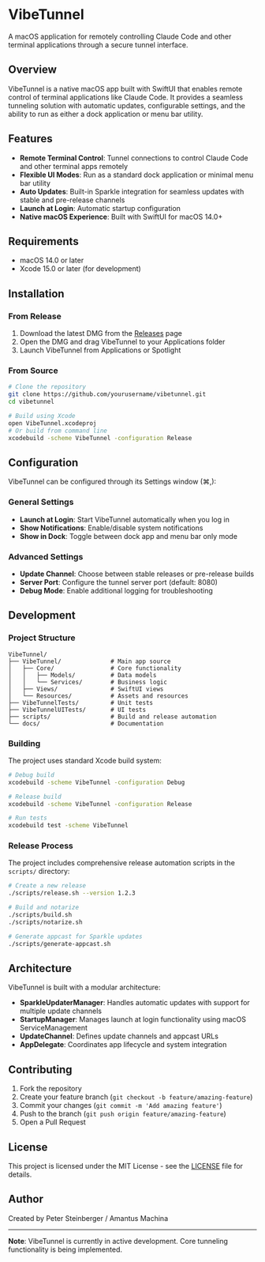 # VibeTunnel

A macOS application for remotely controlling Claude Code and other terminal applications through a secure tunnel interface.

## Overview

VibeTunnel is a native macOS app built with SwiftUI that enables remote control of terminal applications like Claude Code. It provides a seamless tunneling solution with automatic updates, configurable settings, and the ability to run as either a dock application or menu bar utility.

## Features

- **Remote Terminal Control**: Tunnel connections to control Claude Code and other terminal apps remotely
- **Flexible UI Modes**: Run as a standard dock application or minimal menu bar utility
- **Auto Updates**: Built-in Sparkle integration for seamless updates with stable and pre-release channels
- **Launch at Login**: Automatic startup configuration
- **Native macOS Experience**: Built with SwiftUI for macOS 14.0+

## Requirements

- macOS 14.0 or later
- Xcode 15.0 or later (for development)

## Installation

### From Release
1. Download the latest DMG from the [Releases](https://github.com/yourusername/vibetunnel/releases) page
2. Open the DMG and drag VibeTunnel to your Applications folder
3. Launch VibeTunnel from Applications or Spotlight

### From Source
```bash
# Clone the repository
git clone https://github.com/yourusername/vibetunnel.git
cd vibetunnel

# Build using Xcode
open VibeTunnel.xcodeproj
# Or build from command line
xcodebuild -scheme VibeTunnel -configuration Release
```

## Configuration

VibeTunnel can be configured through its Settings window (⌘,):

### General Settings
- **Launch at Login**: Start VibeTunnel automatically when you log in
- **Show Notifications**: Enable/disable system notifications
- **Show in Dock**: Toggle between dock app and menu bar only mode

### Advanced Settings
- **Update Channel**: Choose between stable releases or pre-release builds
- **Server Port**: Configure the tunnel server port (default: 8080)
- **Debug Mode**: Enable additional logging for troubleshooting

## Development

### Project Structure
```
VibeTunnel/
├── VibeTunnel/              # Main app source
│   ├── Core/                # Core functionality
│   │   ├── Models/          # Data models
│   │   └── Services/        # Business logic
│   ├── Views/               # SwiftUI views
│   └── Resources/           # Assets and resources
├── VibeTunnelTests/         # Unit tests
├── VibeTunnelUITests/       # UI tests
├── scripts/                 # Build and release automation
└── docs/                    # Documentation
```

### Building

The project uses standard Xcode build system:

```bash
# Debug build
xcodebuild -scheme VibeTunnel -configuration Debug

# Release build
xcodebuild -scheme VibeTunnel -configuration Release

# Run tests
xcodebuild test -scheme VibeTunnel
```

### Release Process

The project includes comprehensive release automation scripts in the `scripts/` directory:

```bash
# Create a new release
./scripts/release.sh --version 1.2.3

# Build and notarize
./scripts/build.sh
./scripts/notarize.sh

# Generate appcast for Sparkle updates
./scripts/generate-appcast.sh
```

## Architecture

VibeTunnel is built with a modular architecture:

- **SparkleUpdaterManager**: Handles automatic updates with support for multiple update channels
- **StartupManager**: Manages launch at login functionality using macOS ServiceManagement
- **UpdateChannel**: Defines update channels and appcast URLs
- **AppDelegate**: Coordinates app lifecycle and system integration

## Contributing

1. Fork the repository
2. Create your feature branch (`git checkout -b feature/amazing-feature`)
3. Commit your changes (`git commit -m 'Add amazing feature'`)
4. Push to the branch (`git push origin feature/amazing-feature`)
5. Open a Pull Request

## License

This project is licensed under the MIT License - see the [LICENSE](LICENSE) file for details.

## Author

Created by Peter Steinberger / Amantus Machina

---

**Note**: VibeTunnel is currently in active development. Core tunneling functionality is being implemented.